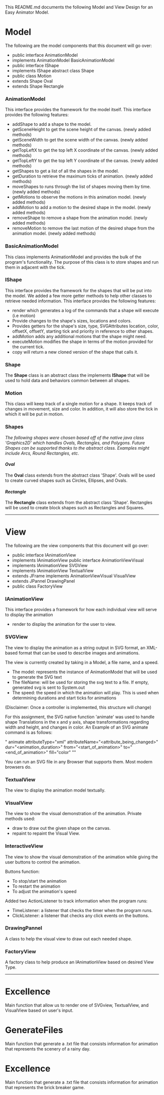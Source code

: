
This README.md documents the following Model and View Design for an Easy Animator Model.

# Model
The following are the model components that this document will go over:

* public interface AnimationModel
* implements AnimationModel BasicAnimationModel
* public interface IShape
* implements IShape abstract class  Shape
* public class Motion
* extends Shape Oval
* extends Shape Rectangle

### AnimationModel
This interface provides the framework for the model itself.
This interface provides the following features:
*   addShape to add a shape to the model.
*   getSceneHeight to get the scene height of the canvas. (newly added methods)
*   getSceneWidth to get the scene width of the canvas. (newly added methods)
*   getTopLeftX to get the top left X coordinate of the canvas. (newly added methods)
*   getTopLeftY to get the top left Y coordinate of the canvas. (newly added methods)
*   getShapes to get a list of all the shapes in the model.
*   getDuration to retrieve the maximum ticks of animation. (newly added methods)
*   moveShapes to runs through the list of shapes moving them by time. (newly added methods)
*   getMotions to observe the motions in this animation model. (newly added methods)
*   addMotion to add a motion to the desired shape in the model. (newly added methods)
*   removeShape to remove a shape from the animation model. (newly added methods)
*   removeMotion to remove the last motion of the desired shape from the animation model. (newly 
added methods)

### BasicAnimationModel
This class implements AnimationModel and provides the bulk of the program's functionality.
The purpose of this class is to store shapes and run them in adjacent with the tick.
### IShape
This interface provides the framework for the shapes that will be put into the model.
We added a few more getter methods to help other classes to retrieve needed information.
This interface provides the following features:
*   render which generates a log of the commands that a shape will execute (i.e motion)
*   Provide changes to the shape's sizes, locations and colors.
*   Provides getters for the shape's size, type, SVGAttributes location, color, offsetX, offsetY, starting tick and priority in reference to other shapes.
*   addMotion adds any additional motions that the shape might need.
*   executeMotion modifies the shape in terms of the motion provided for the current tick.
*   copy will return a new cloned version of the shape that calls it.

### Shape
The <b>Shape</b> class is an abstract class the implements <b>IShape</b> that will be used to hold data and behaviors common between
all shapes.

### Motion
This class will keep track of a single motion for a shape.
It keeps track of changes in movement, size and color.
In addition, it will also store the tick in which it will be put in motion.

### Shapes

*The following shapes were chosen based off of the native java class 'Graphics2D' which handles 
Ovals, Rectangles, and Polygons. Future Shapes can be supported thanks to the abstract class. 
Examples might include Arcs, Round Rectangles, etc.* 
#### *Oval*
The <b>Oval</b> class extends from the abstract class 'Shape'. 
Ovals will be used to create curved shapes such as Circles, Ellipses, 
and Ovals. 
#### *Rectangle*
The <b>Rectangle</b> class extends from the abstract class 'Shape'.
Rectangles will be used to create block shapes such as Rectangles and Squares.

---

# View
The following are the view components that this document will go over:

* public interface IAnimationView
* implements IAnimationView public interface AnimationViewVisual
* implements IAnimationView SVGView
* implements IAnimationView TextualView
* extends JFrame implements AnimationViewVisual VisualView
* extends JPannel DrawingPanel
* public class FactoryView 

### IAnimationView
This interface provides a framework for how each individual view will serve to display the animation
*   render to display the animation for the user to view.

### SVGView
The view to display the animation as a string output in SVG format,  an XML-based format that can be
 used to describe images and animations.

The view is currently created by taking in a Model, a file name, and a speed.
- The model: represents the instance of AnimationModel that will be used to generate the SVG text
- The fileName: will be used for storing the svg text to a file. If empty, generated svg is sent to System.out
- The speed: the speed in which the animation will play. This is used when determining durations and start ticks for animations

(Disclaimer: Once a controller is implemented, this structure will change)

For this assignment, the SVG native function 'animate' was used to handle shape Translations in the x and y axis, shape transformations regarding width and height, and changes in color.
An Example of an SVG animate command is as follows:

" animate attributeType="xml" attributeName="<attribute_being_changed>" dur="<animation_duration>" from="<start_of_animation>" to="<end_of_animation>" fill="color" ""

You can run an SVG file in any Browser that supports them. Most modern browsers do.

### TextualView
The view to display the animation model textually.

### VisualView
The view to show the visual demonstration of the animation.
Private methods used:
*   draw to draw out the given shape on the canvas.
*   repaint to repaint the Visual View.

### InteractiveView 
The view to show the visual demonstration of the animation while giving the user buttons to control
the animation.

Buttons function:
* To stop/start the animation
* To restart the animation
* To adjust the animation's speed

Added two ActionListener to track information when the program runs:
* TimeListener: a listener that checks the timer when the program runs.
* ClickListener: a listener that checks any click events on the buttons.

### DrawingPannel
A class to help the visual view to draw out each needed shape.

### FactoryView
A factory class to help produce an IAnimationView based on desired View Type.


---

# Excellence
Main function that allow us to render one of SVGview, TextualView, and VisualView based on user's
input.

# GenerateFiles
Main function that generate a .txt file that consists information for animation that represents the 
scenery of a rainy day.

# Excellence
Main function that generate a .txt file that consists information for animation that represents the
brick breaker game.